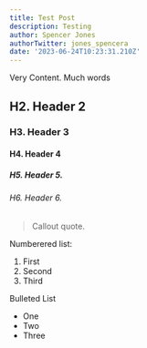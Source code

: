 ```yaml
---
title: Test Post
description: Testing
author: Spencer Jones
authorTwitter: jones_spencera
date: '2023-06-24T10:23:31.210Z'
---
```


Very Content. Much words

## H2. Header 2

### H3. Header 3

#### H4. Header 4

##### H5. Header 5.

###### H6. Header 6.

> Callout quote.

Numberered list:

1. First
2. Second
3. Third

Bulleted List

* One
* Two
* Three